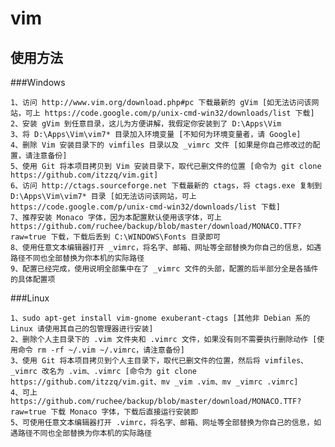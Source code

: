 vim
===
使用方法
----------------------------------- 
###Windows

    1、访问 http://www.vim.org/download.php#pc 下载最新的 gVim [如无法访问该网站，可上 https://code.google.com/p/unix-cmd-win32/downloads/list 下载]
    2、安装 gVim 到任意目录，这儿为方便讲解，我假定你安装到了 D:\Apps\Vim
    3、将 D:\Apps\Vim\vim7* 目录加入环境变量 [不知何为环境变量者，请 Google]
    4、删除 Vim 安装目录下的 vimfiles 目录以及 _vimrc 文件 [如果是你自己修改过的配置，请注意备份]
    5、使用 Git 将本项目拷贝到 Vim 安装目录下，取代已删文件的位置 [命令为 git clone https://github.com/itzzq/vim.git]
    6、访问 http://ctags.sourceforge.net 下载最新的 ctags，将 ctags.exe 复制到 D:\Apps\Vim\vim7* 目录 [如无法访问该网站，可上 https://code.google.com/p/unix-cmd-win32/downloads/list 下载]
    7、推荐安装 Monaco 字体，因为本配置默认使用该字体，可上 https://github.com/ruchee/backup/blob/master/download/MONACO.TTF?raw=true 下载，下载后丢到 C:\WINDOWS\Fonts 目录即可
    8、使用任意文本编辑器打开 _vimrc，将名字、邮箱、网址等全部替换为你自己的信息，如遇路径不同也全部替换为你本机的实际路径
    9、配置已经完成，使用说明全部集中在了 _vimrc 文件的头部，配置的后半部分全是各插件的具体配置项

###Linux 

    1、sudo apt-get install vim-gnome exuberant-ctags [其他非 Debian 系的 Linux 请使用其自己的包管理器进行安装]
    2、删除个人主目录下的 .vim 文件夹和 .vimrc 文件，如果没有则不需要执行删除动作 [使用命令 rm -rf ~/.vim ~/.vimrc，请注意备份]
    3、使用 Git 将本项目拷贝到个人主目录下，取代已删文件的位置，然后将 vimfiles、_vimrc 改名为 .vim、.vimrc [命令为 git clone https://github.com/itzzq/vim.git、mv _vim .vim、mv _vimrc .vimrc]
    4、可上 https://github.com/ruchee/backup/blob/master/download/MONACO.TTF?raw=true 下载 Monaco 字体，下载后直接运行安装即
    5、可使用任意文本编辑器打开 .vimrc，将名字、邮箱、网址等全部替换为你自己的信息，如遇路径不同也全部替换为你本机的实际路径
